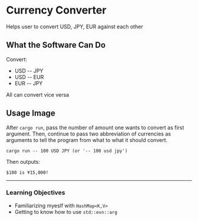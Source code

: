 # Currency Converter

Helps user to convert USD, JPY, EUR against each other

## What the Software Can Do

Convert:
* USD -- JPY
* USD -- EUR
* EUR -- JPY

All can convert vice versa


## Usage Image

After `cargo run`, pass the number of amount one wants to convert as first argument. Then, continue to pass two abbreviation of currencies as arguments to tell the program from what to what it should convert.
```
cargo run -- 100 USD JPY (or '-- 100 usd jpy')
```
Then outputs:
```
$100 is ¥15,000!
```
---
### Learning Objectives

* Familiarizing myeslf with `HashMap<K,V>`
* Getting to know how to use `std::evn::arg`